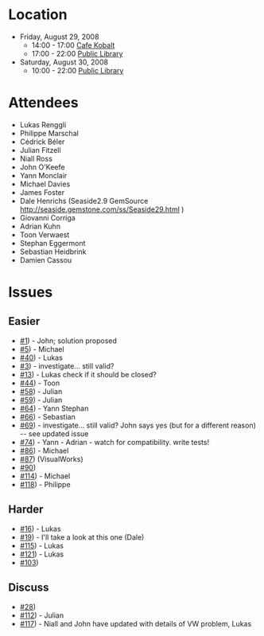 # Location #

  * Friday, August 29, 2008
    * 14:00 - 17:00 [Cafe Kobalt](http://www.cafekobalt.nl/location_en.htm)
    * 17:00 - 22:00 [Public Library](http://www.oba.nl/)
  * Saturday, August 30, 2008
    * 10:00 - 22:00 [Public Library](http://www.oba.nl/)

# Attendees #

  * Lukas Renggli
  * Philippe Marschal
  * Cédrick Béler
  * Julian Fitzell
  * Niall Ross
  * John O'Keefe
  * Yann Monclair
  * Michael Davies
  * James Foster
  * Dale Henrichs (Seaside2.9 GemSource http://seaside.gemstone.com/ss/Seaside29.html )
  * Giovanni Corriga
  * Adrian Kuhn
  * Toon Verwaest
  * Stephan Eggermont
  * Sebastian Heidbrink
  * Damien Cassou

# Issues #

## Easier ##

  * [#1](https://github.com/SeasideSt/Seaside/issues/1)) - John; solution proposed
  * [#5](https://github.com/SeasideSt/Seaside/issues/5)) - Michael
  * [#40](https://github.com/SeasideSt/Seaside/issues/40)) - Lukas
  * [#3](https://github.com/SeasideSt/Seaside/issues/3)) - investigate... still valid?
  * [#13](https://github.com/SeasideSt/Seaside/issues/13)) - Lukas check if it should be closed?
  * [#44](https://github.com/SeasideSt/Seaside/issues/44)) - Toon
  * [#58](https://github.com/SeasideSt/Seaside/issues/58)) - Julian
  * [#59](https://github.com/SeasideSt/Seaside/issues/59)) - Julian
  * [#64](https://github.com/SeasideSt/Seaside/issues/64)) - Yann Stephan
  * [#66](https://github.com/SeasideSt/Seaside/issues/66)) - Sebastian
  * [#69](https://github.com/SeasideSt/Seaside/issues/69)) - investigate... still valid?  John says yes (but for a different reason) -- see updated issue
  * [#74](https://github.com/SeasideSt/Seaside/issues/74)) - Yann - Adrian - watch for compatibility. write tests!
  * [#86](https://github.com/SeasideSt/Seaside/issues/86)) - Michael
  * [#87](https://github.com/SeasideSt/Seaside/issues/87)) (VisualWorks)
  * [#90](https://github.com/SeasideSt/Seaside/issues/90))
  * [#114](https://github.com/SeasideSt/Seaside/issues/114)) - Michael
  * [#118](https://github.com/SeasideSt/Seaside/issues/118)) - Philippe

## Harder ##
  * [#16](https://github.com/SeasideSt/Seaside/issues/16)) - Lukas
  * [#19](https://github.com/SeasideSt/Seaside/issues/19)) - I'll take a look at this one (Dale)
  * [#115](https://github.com/SeasideSt/Seaside/issues/115)) - Lukas
  * [#121](https://github.com/SeasideSt/Seaside/issues/121)) - Lukas
  * [#103](https://github.com/SeasideSt/Seaside/issues/103))

## Discuss ##
  * [#28](https://github.com/SeasideSt/Seaside/issues/28))
  * [#112](https://github.com/SeasideSt/Seaside/issues/112)) - Julian
  * [#117](https://github.com/SeasideSt/Seaside/issues/117)) - Niall and John have updated with details of VW problem, Lukas
